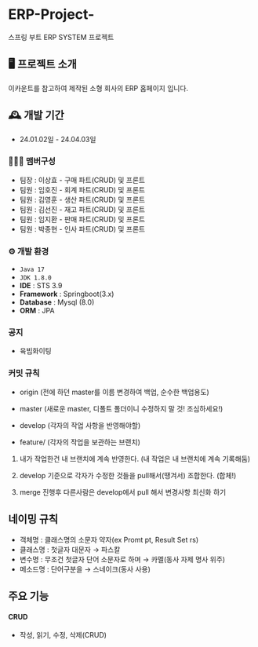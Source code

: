 # ERP-Project-
스프링 부트 ERP SYSTEM 프로젝트


## 🖥️ 프로젝트 소개
이카운트를 참고하여 제작된 소형 회사의 ERP 홈페이지 입니다.
<br>

## 🕰️ 개발 기간
* 24.01.02일 - 24.04.03일

### 🧑‍🤝‍🧑 맴버구성
- 팀장 : 이상효 - 구매 파트(CRUD) 및 프론트
- 팀원 : 임호진 - 회계 파트(CRUD) 및 프론트
- 팀원 : 김영훈 - 생산 파트(CRUD) 및 프론트
- 팀원 : 김선진 - 재고 파트(CRUD) 및 프론트
- 팀원 : 임지환 - 판매 파트(CRUD) 및 프론트
- 팀원 : 박종현 - 인사 파트(CRUD) 및 프론트

### ⚙️ 개발 환경
- `Java 17`
- `JDK 1.8.0`
- **IDE** : STS 3.9
- **Framework** : Springboot(3.x)
- **Database** : Mysql (8.0)
- **ORM** : JPA

### 공지
- 육빔화이팅

### 커밋 규칙
- origin (전에 하던 master를 이름 변경하여 백업, 순수한 백업용도)

- master (새로운 master, 디폴트 폴더이니 수정하지 말 것! 조심하세요!)

- develop (각자의 작업 사항을 반영해야할)

- feature/ (각자의 작업을 보관하는 브랜치)

1. 내가 작업한건 내 브랜치에 계속 반영한다. (내 작업은 내 브랜치에 계속 기록해둠)

2. develop 기준으로 각자가 수정한 것들을 pull해서(땡겨서) 조합한다. (합체!)

3. merge 진행후 다른사람은 develop에서 pull 해서 변경사항 최신화 하기


## 네이밍 규칙
- 객체명 : 클래스명의 소문자 약자(ex Promt pt, Result Set rs)
- 클래스명 : 첫글자 대문자 → 파스칼
- 변수명 : 무조건 첫글자 단어 소문자로 하며 → 카멜(동사 자제 명사 위주)
- 메소드명 : 단어구분을 → 스네이크(동사 사용)

##  주요 기능

#### CRUD
-  작성, 읽기, 수정, 삭제(CRUD)

